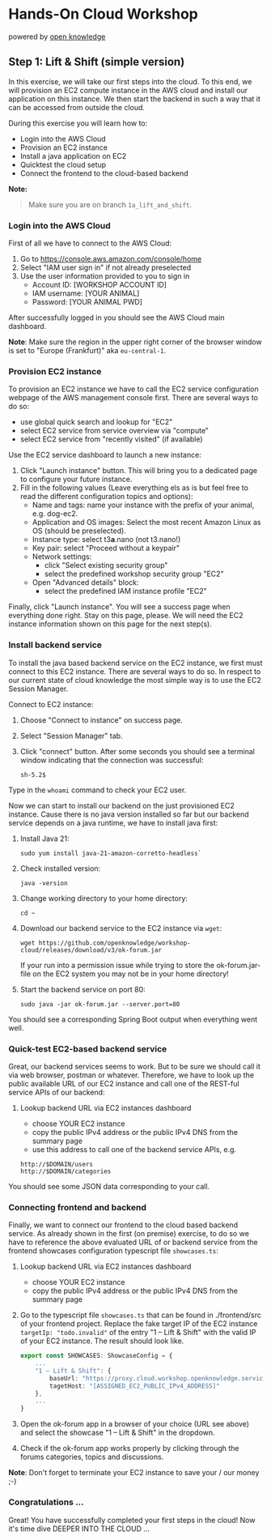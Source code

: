 # Hands-On Cloud Workshop
powered by [open knowledge](https://www.openknowledge.de)

## Step 1: Lift & Shift (simple version)

In this exercise, we will take our first steps into the cloud. To this end, we will provision 
an EC2 compute instance in the AWS cloud and install our application on this instance. We then 
start the backend in such a way that it can be accessed from outside the cloud.

During this exercise you will learn how to:

- Login into the AWS Cloud 
- Provision an EC2 instance
- Install a java application on EC2
- Quicktest the cloud setup
- Connect the frontend to the cloud-based backend

**Note:**
> Make sure you are on branch `1a_lift_and_shift`.

### Login into the AWS Cloud

First of all we have to connect to the AWS Cloud: 

1. Go to https://console.aws.amazon.com/console/home
2. Select "IAM user sign in" if not already preselected 
3. Use the user information provided to you to sign in
   - Account ID: [WORKSHOP ACCOUNT ID]
   - IAM username: [YOUR ANIMAL]
   - Password: [YOUR ANIMAL PWD]

After successfully logged in you should see the AWS Cloud main dashboard.

**Note**: Make sure the region in the upper right corner of the browser window 
is set to "Europe (Frankfurt)" aka `eu-central-1`. 

### Provision EC2 instance 

To provision an EC2 instance we have to call the EC2 service configuration webpage 
of the AWS management console first. There are several ways to do so: 

  - use global quick search and lookup for "EC2"
  - select EC2 service from service overview via "compute"
  - select EC2 service from "recently visited" (if available)

Use the EC2 service dashboard to launch a new instance: 

1. Click "Launch instance" button. This will bring you to a dedicated page 
to configure your future instance. 
2. Fill in the following values (Leave everything els as is but feel free to read the different 
configuration topics and options):
   - Name and tags: name your instance with the prefix of your animal, e.g. dog-ec2. 
   - Application and OS images: Select the most recent Amazon Linux as OS (should be preselected). 
   - Instance type: select t3**a**.nano (not t3.nano!)
   - Key pair: select "Proceed without a keypair"
   - Network settings:
     - click "Select existing security group"
     - select the predefined workshop security group "EC2"
   - Open "Advanced details" block:   
       - select the predefined IAM instance profile "EC2"

Finally, click "Launch instance". You will see a success page when everything done right. Stay on this 
page, please. We will need the EC2 instance information shown on this page for the next step(s). 

### Install backend service 

To install the java based backend service on the EC2 instance, we first must connect to this EC2 instance. 
There are several ways to do so. In respect to our current state of cloud knowledge the most simple way 
is to use the EC2 Session Manager. 

Connect to EC2 instance: 

1. Choose "Connect to instance" on success page.
2. Select "Session Manager" tab.
3. Click "connect" button. 
   After some seconds you should see a terminal window indicating that the connection was successful: 
    
    ```
    sh-5.2$ 
    ```

Type in the `whoami` command to check your EC2 user.  

Now we can start to install our backend on the just provisioned EC2 instance. Cause there 
is no java version installed so far but our backend service depends on a java runtime, we 
have to install java first: 

1. Install Java 21:  

    ```
    sudo yum install java-21-amazon-corretto-headless`
    ```
2. Check installed version: 

    ```
    java -version
    ```
3. Change working directory to your home directory: 

    ```
    cd ~
    ```
4. Download our backend service to the EC2 instance via `wget`: 

    ```
    wget https://github.com/openknowledge/workshop-cloud/releases/download/v3/ok-forum.jar
    ```

    If your run into a permission issue while trying to store the ok-forum.jar- file on the EC2 system 
you may not be in your home directory!

5. Start the backend service on port 80: 

    ```
    sudo java -jar ok-forum.jar --server.port=80
    ```
   
You should see a corresponding Spring Boot output when everything went well.  

### Quick-test EC2-based backend service

Great, our backend services seems to work. But to be sure we should call it via web browser, postman
or whatever. Therefore, we have to look up the public available URL of our EC2 instance and call one of 
the REST-ful service APIs of our backend:

1. Lookup backend URL via EC2 instances dashboard
   - choose YOUR EC2 instance  
   - copy the public IPv4 address or the public IPv4 DNS from the summary page
   - use this address to call one of the backend service APIs, e.g. 
   
    ```
    http://$DOMAIN/users
    http://$DOMAIN/categories
    ```

You should see some JSON data corresponding to your call.  

### Connecting frontend and backend

Finally, we want to connect our frontend to the cloud based backend service. As already shown in the 
first (on premise) exercise, to do so we have to reference the above evaluated URL of or backend service 
from the frontend showcases configuration typescript file `showcases.ts`:

1. Lookup backend URL via EC2 instances dashboard
    - choose YOUR EC2 instance
    - copy the public IPv4 address or the public IPv4 DNS from the summary page

2. Go to the typescript file `showcases.ts` that can be found in ./frontend/src of your frontend
   project. Replace the fake target IP of the EC2 instance `targetIp: "todo.invalid"` 
   of the entry "1 – Lift & Shift" with the valid IP of your EC2 instance. The result should look like.

    ```typescript
    export const SHOWCASES: ShowcaseConfig = {
        ...
        "1 – Lift & Shift": {
            baseUrl: "https://proxy.cloud.workshop.openknowledge.services",
            tagetHost: "[ASSIGNED_EC2_PUBLIC_IPv4_ADDRESS]"
        },
        ...
    }
    ```
   
3. Open the ok-forum app in a browser of your choice (URL see above) and select the showcase "1 – Lift & Shift"
   in the dropdown.

4. Check if the ok-forum app works properly by clicking through the forums categories, topics and
   discussions.

**Note**: Don't forget to terminate your EC2 instance to save your / our money ;-) 

### Congratulations ...

Great! You have successfully completed your first steps in the cloud! 
Now it's time dive DEEPER INTO THE CLOUD ...
